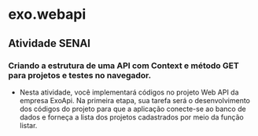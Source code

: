 # exo.webapi
## Atividade SENAI
### Criando a estrutura de uma API com Context e método GET para projetos e testes no navegador.
- Nesta atividade, você implementará códigos no projeto Web
  API da empresa ExoApi. Na primeira etapa, sua tarefa será o
  desenvolvimento dos códigos do projeto para que a aplicação
  conecte-se ao banco de dados e forneça a lista dos projetos
  cadastrados por meio da função listar.
